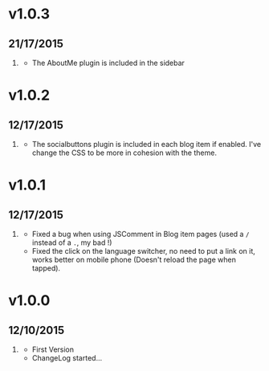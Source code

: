 # v1.0.3
## 21/17/2015

1. [](#new)
    * The AboutMe plugin is included in the sidebar

# v1.0.2
## 12/17/2015

1. [](#new)
    * The socialbuttons plugin is included in each blog item if enabled. I've change the CSS to be more in cohesion with the theme.

# v1.0.1
## 12/17/2015

1. [](#bugfix)
    * Fixed a bug when using JSComment in Blog item pages (used a `/` instead of a `.`, my bad !)
    * Fixed the click on the language switcher, no need to put a link on it, works better on mobile phone (Doesn't reload the page when tapped).

# v1.0.0
## 12/10/2015

1. [](#new)
    * First Version
    * ChangeLog started...
